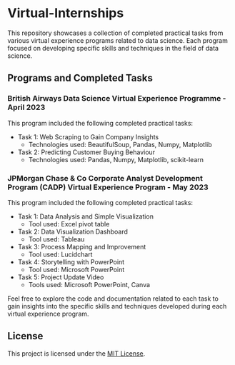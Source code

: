 # Virtual-Internships


This repository showcases a collection of completed practical tasks from various virtual experience programs related to data science. Each program focused on developing specific skills and techniques in the field of data science.

## Programs and Completed Tasks

### British Airways Data Science Virtual Experience Programme - April 2023

This program included the following completed practical tasks:

- Task 1: Web Scraping to Gain Company Insights
  - Technologies used: BeautifulSoup, Pandas, Numpy, Matplotlib
- Task 2: Predicting Customer Buying Behaviour
  - Technologies used: Pandas, Numpy, Matplotlib, scikit-learn

### JPMorgan Chase & Co Corporate Analyst Development Program (CADP) Virtual Experience Program - May 2023

This program included the following completed practical tasks:

- Task 1: Data Analysis and Simple Visualization
  - Tool used: Excel pivot table
- Task 2: Data Visualization Dashboard
  - Tool used: Tableau
- Task 3: Process Mapping and Improvement
  - Tool used: Lucidchart
- Task 4: Storytelling with PowerPoint
  - Tool used: Microsoft PowerPoint
- Task 5: Project Update Video
  - Tools used: Microsoft PowerPoint, Canva

Feel free to explore the code and documentation related to each task to gain insights into the specific skills and techniques developed during each virtual experience program.

## License

This project is licensed under the [MIT License](LICENSE).
